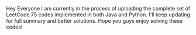 Hey Everyone 
I am currently in the process of uploading the complete set of LeetCode 75 codes implemented in both Java and Python.
I'll keep updating for full summary and better solutions.
Hope you guys enjoy solving these codes!
